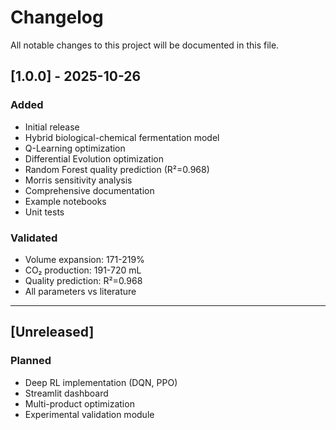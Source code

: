 # Changelog

All notable changes to this project will be documented in this file.

## [1.0.0] - 2025-10-26

### Added
- Initial release
- Hybrid biological-chemical fermentation model
- Q-Learning optimization
- Differential Evolution optimization
- Random Forest quality prediction (R²=0.968)
- Morris sensitivity analysis
- Comprehensive documentation
- Example notebooks
- Unit tests

### Validated
- Volume expansion: 171-219%
- CO₂ production: 191-720 mL
- Quality prediction: R²=0.968
- All parameters vs literature

---

## [Unreleased]

### Planned
- Deep RL implementation (DQN, PPO)
- Streamlit dashboard
- Multi-product optimization
- Experimental validation module
